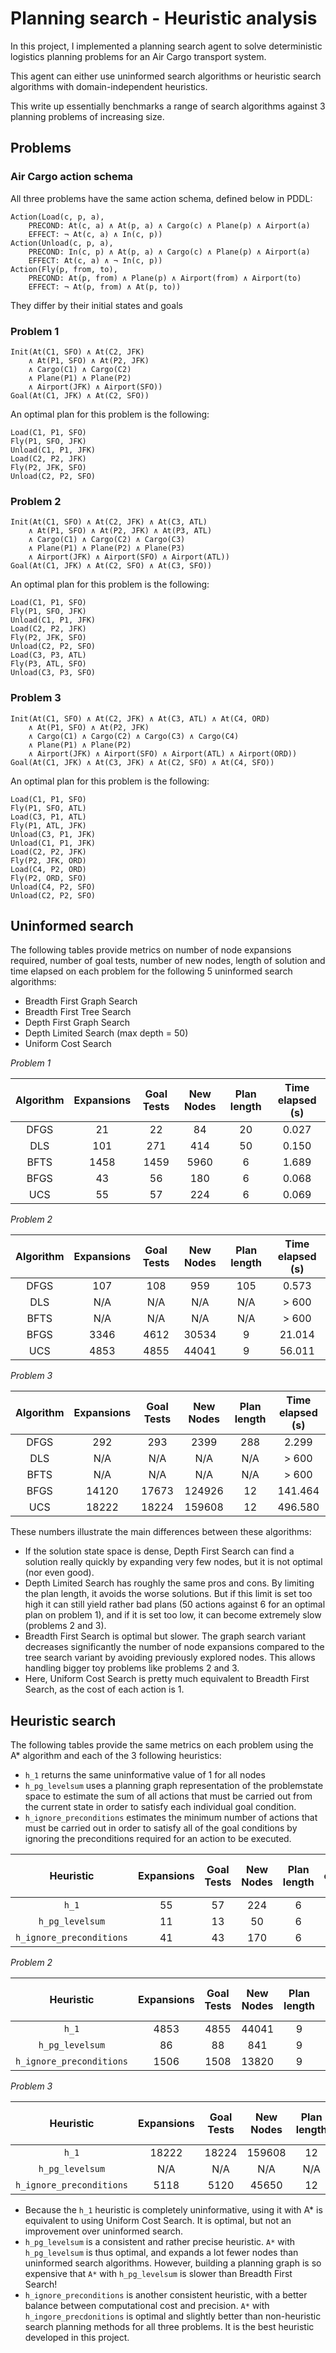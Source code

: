 # Planning search - Heuristic analysis

In this project, I implemented a planning search agent to solve deterministic logistics planning problems for an Air Cargo transport system. 

This agent can either use uninformed search algorithms or heuristic search algorithms with domain-independent heuristics. 

This write up essentially benchmarks a range of search algorithms against 3 planning problems of increasing size.

## Problems

### Air Cargo action schema

All three problems have the same action schema, defined below in PDDL:

```
Action(Load(c, p, a),
	PRECOND: At(c, a) ∧ At(p, a) ∧ Cargo(c) ∧ Plane(p) ∧ Airport(a)
	EFFECT: ¬ At(c, a) ∧ In(c, p))
Action(Unload(c, p, a),
	PRECOND: In(c, p) ∧ At(p, a) ∧ Cargo(c) ∧ Plane(p) ∧ Airport(a)
	EFFECT: At(c, a) ∧ ¬ In(c, p))
Action(Fly(p, from, to),
	PRECOND: At(p, from) ∧ Plane(p) ∧ Airport(from) ∧ Airport(to)
	EFFECT: ¬ At(p, from) ∧ At(p, to))
```

They differ by their initial states and goals

### Problem 1

```
Init(At(C1, SFO) ∧ At(C2, JFK) 
	∧ At(P1, SFO) ∧ At(P2, JFK) 
	∧ Cargo(C1) ∧ Cargo(C2) 
	∧ Plane(P1) ∧ Plane(P2)
	∧ Airport(JFK) ∧ Airport(SFO))
Goal(At(C1, JFK) ∧ At(C2, SFO))
```

An optimal plan for this problem is the following:

```
Load(C1, P1, SFO)
Fly(P1, SFO, JFK)
Unload(C1, P1, JFK)
Load(C2, P2, JFK)
Fly(P2, JFK, SFO)
Unload(C2, P2, SFO)
```

### Problem 2

```
Init(At(C1, SFO) ∧ At(C2, JFK) ∧ At(C3, ATL) 
	∧ At(P1, SFO) ∧ At(P2, JFK) ∧ At(P3, ATL) 
	∧ Cargo(C1) ∧ Cargo(C2) ∧ Cargo(C3)
	∧ Plane(P1) ∧ Plane(P2) ∧ Plane(P3)
	∧ Airport(JFK) ∧ Airport(SFO) ∧ Airport(ATL))
Goal(At(C1, JFK) ∧ At(C2, SFO) ∧ At(C3, SFO))
```

An optimal plan for this problem is the following:

```
Load(C1, P1, SFO)
Fly(P1, SFO, JFK)
Unload(C1, P1, JFK)
Load(C2, P2, JFK)
Fly(P2, JFK, SFO)
Unload(C2, P2, SFO)
Load(C3, P3, ATL)
Fly(P3, ATL, SFO)
Unload(C3, P3, SFO)
```

### Problem 3

```
Init(At(C1, SFO) ∧ At(C2, JFK) ∧ At(C3, ATL) ∧ At(C4, ORD) 
	∧ At(P1, SFO) ∧ At(P2, JFK) 
	∧ Cargo(C1) ∧ Cargo(C2) ∧ Cargo(C3) ∧ Cargo(C4)
	∧ Plane(P1) ∧ Plane(P2)
	∧ Airport(JFK) ∧ Airport(SFO) ∧ Airport(ATL) ∧ Airport(ORD))
Goal(At(C1, JFK) ∧ At(C3, JFK) ∧ At(C2, SFO) ∧ At(C4, SFO))
```

An optimal plan for this problem is the following:

```
Load(C1, P1, SFO)
Fly(P1, SFO, ATL)
Load(C3, P1, ATL)
Fly(P1, ATL, JFK)
Unload(C3, P1, JFK)
Unload(C1, P1, JFK)
Load(C2, P2, JFK)
Fly(P2, JFK, ORD)
Load(C4, P2, ORD)
Fly(P2, ORD, SFO)
Unload(C4, P2, SFO)
Unload(C2, P2, SFO)
```

## Uninformed search

The following tables provide metrics on number of node expansions required, number of goal tests, number of new nodes, length of solution and time elapsed on each problem for the following 5 uninformed search algorithms:
- Breadth First Graph Search
- Breadth First Tree Search
- Depth First Graph Search
- Depth Limited Search (max depth = 50)
- Uniform Cost Search

*Problem 1*
					
| Algorithm |Expansions | Goal Tests | New Nodes | Plan length | Time elapsed (s) |
|:---------:|:---------:|:----------:|:---------:|:-----------:|:----------------:|
| DFGS      | 21        | 22         | 84        | 20          | 0.027            |
| DLS       | 101       | 271        | 414       | 50          | 0.150            |
| BFTS      | 1458      | 1459       | 5960      | 6           | 1.689            |
| BFGS      | 43        | 56         | 180       | 6           | 0.068            |
| UCS       | 55        | 57         | 224       | 6           | 0.069            |

*Problem 2*
					
| Algorithm |Expansions | Goal Tests | New Nodes | Plan length | Time elapsed (s) |
|:---------:|:---------:|:----------:|:---------:|:-----------:|:----------------:|
| DFGS      | 107       | 108        | 959       | 105         | 0.573            |
| DLS       | N/A       | N/A        | N/A       | N/A         | > 600            |
| BFTS      | N/A       | N/A        | N/A       | N/A         | > 600            |
| BFGS      | 3346      | 4612       | 30534     | 9           | 21.014           |
| UCS       | 4853      | 4855       | 44041     | 9           | 56.011           |

*Problem 3*
					
| Algorithm |Expansions | Goal Tests | New Nodes | Plan length | Time elapsed (s) |
|:---------:|:---------:|:----------:|:---------:|:-----------:|:----------------:|
| DFGS      | 292       | 293        | 2399      | 288         | 2.299            |
| DLS       | N/A       | N/A        | N/A       | N/A         | > 600            |
| BFTS      | N/A       | N/A        | N/A       | N/A         | > 600            |
| BFGS      | 14120     | 17673      | 124926    | 12          | 141.464          |
| UCS       | 18222     | 18224      | 159608    | 12          | 496.580          |

These numbers illustrate the main differences between these algorithms:
- If the solution state space is dense, Depth First Search can find a solution really quickly by expanding very few nodes, but it is not optimal (nor even good).
- Depth Limited Search has roughly the same pros and cons. By limiting the plan length, it avoids the worse solutions. But if this limit is set too high it can still yield rather bad plans (50 actions against 6 for an optimal plan on problem 1), and if it is set too low, it can become extremely slow (problems 2 and 3).
- Breadth First Search is optimal but slower. The graph search variant decreases significantly the number of node expansions compared to the tree search variant by avoiding previously explored nodes. This allows handling bigger toy problems like problems 2 and 3.
- Here, Uniform Cost Search is pretty much equivalent to Breadth First Search, as the cost of each action is 1.

## Heuristic search

The following tables provide the same metrics on each problem using the A* algorithm and each of the 3 following heuristics:
- `h_1` returns the same uninformative value of 1 for all nodes
- `h_pg_levelsum` uses a planning graph representation of the problemstate space to estimate the sum of all actions that must be carried out from the current state in order to satisfy each individual goal condition.
- `h_ignore_preconditions` estimates the minimum number of actions that must be carried out in order to satisfy all of the goal conditions by ignoring the preconditions required for an action to be executed.
					
| Heuristic                   |Expansions | Goal Tests | New Nodes | Plan length | Time elapsed (s) |
|:---------------------------:|:---------:|:----------:|:---------:|:-----------:|:----------------:|
| `h_1`                       | 55        | 57         | 224       | 6           | 0.069            |
| `h_pg_levelsum`             | 11        | 13         | 50        | 6           | 2.457            |
| `h_ignore_preconditions`    | 41        | 43         | 170       | 6           | 0.054            |

*Problem 2*
					
| Heuristic                |Expansions | Goal Tests | New Nodes | Plan length | Time elapsed (s) |
|:------------------------:|:---------:|:----------:|:---------:|:-----------:|:----------------:|
| `h_1`                    | 4853      | 4855       | 44041     | 9           | 57.012           |
| `h_pg_levelsum`          | 86        | 88         | 841       | 9           | 305.586          |
| `h_ignore_preconditions` | 1506      | 1508       | 13820     | 9           | 18.812           |

*Problem 3*
					
| Heuristic                |Expansions | Goal Tests | New Nodes | Plan length | Time elapsed (s) |
|:------------------------:|:---------:|:----------:|:---------:|:-----------:|:----------------:|
| `h_1`                    | 18222     | 18224      | 159608    | 12          | 469.878          |
| `h_pg_levelsum`          | N/A       | N/A        | N/A       | N/A         | > 600            |
| `h_ignore_preconditions` | 5118      | 5120       | 45650     | 12          | 117.349          |

- Because the `h_1` heuristic is completely uninformative, using it with A* is equivalent to using Uniform Cost Search. It is optimal, but not an improvement over uninformed search.
- `h_pg_levelsum` is a consistent and rather precise heuristic. `A*` with `h_pg_levelsum` is thus optimal, and expands a lot fewer nodes than uninformed search algorithms. However, building a planning graph is so expensive that `A*` with `h_pg_levelsum` is slower than Breadth First Search!
- `h_ignore_preconditions` is another consistent heuristic, with a better balance between computational cost and precision. `A*` with `h_ingore_precdonitions` is optimal and slightly better than non-heuristic search planning methods for all three problems. It is the best heuristic developed in this project.

